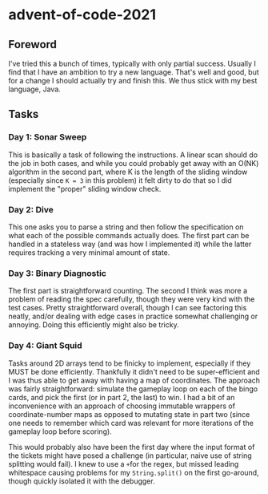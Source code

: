 # advent-of-code-2021

## Foreword
I've tried this a bunch of times, typically with only partial success. Usually I find that I have an ambition to try a
new language. That's well and good, but for a change I should actually try and finish this. We thus stick with my best
language, Java.

## Tasks
### Day 1: Sonar Sweep
This is basically a task of following the instructions. A linear scan should do the job in both cases, and while you
could probably get away with an O(NK) algorithm in the second part, where K is the length of the sliding window 
(especially since `K = 3` in this problem) it felt dirty to do that so I did implement the "proper" sliding window
check.

### Day 2: Dive
This one asks you to parse a string and then follow the specification on what each of the possible commands actually
does. The first part can be handled in a stateless way (and was how I implemented it) while the latter requires
tracking a very minimal amount of state.

### Day 3: Binary Diagnostic
The first part is straightforward counting. The second I think was more a problem of reading the spec carefully, though
they were very kind with the test cases. Pretty straightforward overall, though I can see factoring this neatly, and/or
dealing with edge cases in practice somewhat challenging or annoying. Doing this efficiently might also be tricky.

### Day 4: Giant Squid
Tasks around 2D arrays tend to be finicky to implement, especially if they MUST be done efficiently. Thankfully it
didn't need to be super-efficient and I was thus able to get away with having a map of coordinates. The approach was
fairly straightforward: simulate the gameplay loop on each of the bingo cards, and pick the first (or in part 2, the
last) to win. I had a bit of an inconvenience with an approach of choosing immutable wrappers of coordinate-number
maps as opposed to mutating state in part two (since one needs to remember which card was relevant for more iterations
of the gameplay loop before scoring).

This would probably also have been the first day where the input format of the tickets might have posed a challenge (in
particular, naive use of string splitting would fail). I knew to use a `+`for the regex, but missed leading whitespace 
causing problems for my `String.split()` on the first go-around, though quickly isolated it with the debugger.
